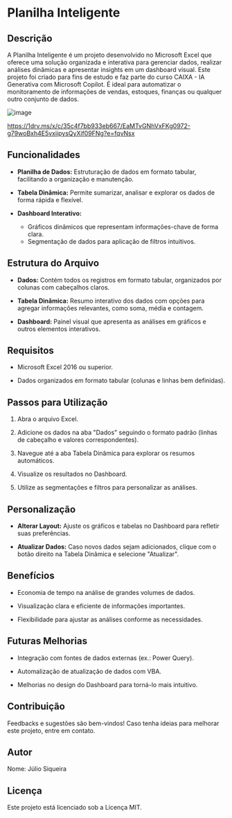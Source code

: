 # Planilha Inteligente
## Descrição 
A Planilha Inteligente é um projeto desenvolvido no Microsoft Excel que oferece uma solução organizada e interativa para gerenciar dados, realizar análises dinâmicas e apresentar insights em um dashboard visual. Este projeto foi criado para fins de estudo e faz parte do curso CAIXA - IA Generativa com Microsoft Copilot. É ideal para automatizar o monitoramento de informações de vendas, estoques, finanças ou qualquer outro conjunto de dados.

![image](https://github.com/user-attachments/assets/01d113c8-0cb0-4bbe-aa6b-2dbea435a9d5)

https://1drv.ms/x/c/35c4f7bb933eb667/EaMTvGNhVxFKg0972-g79woBxh4E5vxiipysQyXif09FNg?e=fqvNsx

## Funcionalidades

* **Planilha de Dados:** Estruturação de dados em formato tabular, facilitando a organização e manutenção.

* **Tabela Dinâmica:** Permite sumarizar, analisar e explorar os dados de forma rápida e flexível.

* **Dashboard Interativo:**
  * Gráficos dinâmicos que representam informações-chave de forma clara.
  * Segmentação de dados para aplicação de filtros intuitivos.

## Estrutura do Arquivo

* **Dados:** Contém todos os registros em formato tabular, organizados por colunas com cabeçalhos claros.

* **Tabela Dinâmica:** Resumo interativo dos dados com opções para agregar informações relevantes, como soma, média e contagem.

* **Dashboard:** Painel visual que apresenta as análises em gráficos e outros elementos interativos.

## Requisitos

* Microsoft Excel 2016 ou superior.

* Dados organizados em formato tabular (colunas e linhas bem definidas).

## Passos para Utilização

1.  Abra o arquivo Excel.

2.  Adicione os dados na aba "Dados" seguindo o formato padrão (linhas de cabeçalho e valores correspondentes).

3.  Navegue até a aba Tabela Dinâmica para explorar os resumos automáticos.

4.  Visualize os resultados no Dashboard.

5.  Utilize as segmentações e filtros para personalizar as análises.

## Personalização

* **Alterar Layout:** Ajuste os gráficos e tabelas no Dashboard para refletir suas preferências.

* **Atualizar Dados:** Caso novos dados sejam adicionados, clique com o botão direito na Tabela Dinâmica e selecione "Atualizar".

## Benefícios

* Economia de tempo na análise de grandes volumes de dados.

* Visualização clara e eficiente de informações importantes.

* Flexibilidade para ajustar as análises conforme as necessidades.

## Futuras Melhorias

* Integração com fontes de dados externas (ex.: Power Query).

* Automalização de atualização de dados com VBA.

* Melhorias no design do Dashboard para torná-lo mais intuitivo.

## Contribuição

Feedbacks e sugestões são bem-vindos! Caso tenha ideias para melhorar este projeto, entre em contato.

## Autor

Nome: Júlio Siqueira

## Licença

Este projeto está licenciado sob a Licença MIT.
  

